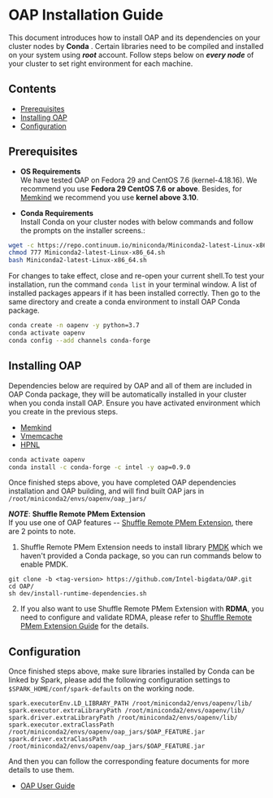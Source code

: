 # OAP Installation Guide
This document introduces how to install OAP and its dependencies on your cluster nodes by **Conda** . Certain libraries need to be compiled and installed on your system using ***root*** account. 
Follow steps below on ***every node*** of your cluster to set right environment for each machine.

## Contents
  - [Prerequisites](#prerequisites)
  - [Installing OAP](#installing-oap)
  - [Configuration](#configuration)

## Prerequisites 

- **OS Requirements**  
We have tested OAP on Fedora 29 and CentOS 7.6 (kernel-4.18.16). We recommend you use **Fedora 29 CentOS 7.6 or above**. Besides, for [Memkind](https://github.com/memkind/memkind/tree/v1.10.1-rc2) we recommend you use **kernel above 3.10**.

- **Conda Requirements**   
Install Conda on your cluster nodes with below commands and follow the prompts on the installer screens.:
```bash
wget -c https://repo.continuum.io/miniconda/Miniconda2-latest-Linux-x86_64.sh
chmod 777 Miniconda2-latest-Linux-x86_64.sh 
bash Miniconda2-latest-Linux-x86_64.sh 
```
For changes to take effect, close and re-open your current shell.To test your installation,  run the command `conda list` in your terminal window. A list of installed packages appears if it has been installed correctly.
Then go to the same directory and create a conda environment to install OAP Conda package.

```bash
conda create -n oapenv -y python=3.7
conda activate oapenv
conda config --add channels conda-forge
```

## Installing OAP

Dependencies below are required by OAP and all of them are included in OAP Conda package, they will be automatically installed in your cluster when you conda install OAP. Ensure you have activated environment which you create in the previous steps.

- [Memkind](https://anaconda.org/intel/memkind)
- [Vmemcache](https://anaconda.org/intel/vmemcache)
- [HPNL](https://anaconda.org/intel/hpnl)

```bash
conda activate oapenv
conda install -c conda-forge -c intel -y oap=0.9.0
```
Once finished steps above, you have completed OAP dependencies installation and OAP building, and will find built OAP jars in `/root/miniconda2/envs/oapenv/oap_jars/`

***NOTE***: **Shuffle Remote PMem Extension**  
If you use one of OAP features -- [Shuffle Remote PMem Extension](../oap-shuffle/RPMem-shuffle/README.md), there are 2 points to note.
 
1. Shuffle Remote PMem Extension needs to install library [PMDK](https://github.com/pmem/pmdk) which we haven't provided a Conda package, so you can run commands below to enable PMDK.

```
git clone -b <tag-version> https://github.com/Intel-bigdata/OAP.git
cd OAP/
sh dev/install-runtime-dependencies.sh 

```
2. If you also want to use Shuffle Remote PMem Extension with **RDMA**, you need to configure and validate RDMA, please refer to [Shuffle Remote PMem Extension Guide](../oap-shuffle/RPMem-shuffle/README.md#4-configure-and-validate-rdma) for the details.


##  Configuration
Once finished steps above, make sure libraries installed by Conda can be linked by Spark, please add the following configuration settings to `$SPARK_HOME/conf/spark-defaults` on the working node.

```
spark.executorEnv.LD_LIBRARY_PATH /root/miniconda2/envs/oapenv/lib/
spark.executor.extraLibraryPath /root/miniconda2/envs/oapenv/lib/
spark.driver.extraLibraryPath /root/miniconda2/envs/oapenv/lib/
spark.executor.extraClassPath      /root/miniconda2/envs/oapenv/oap_jars/$OAP_FEATURE.jar
spark.driver.extraClassPath      /root/miniconda2/envs/oapenv/oap_jars/$OAP_FEATURE.jar
```

And then you can follow the corresponding feature documents for more details to use them.

* [OAP User Guide](../README.md#user-guide)




